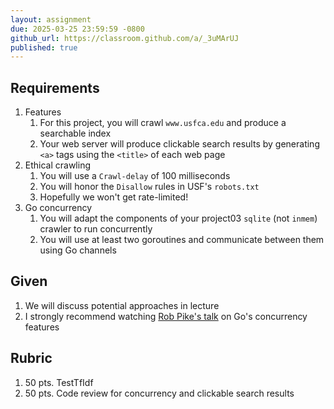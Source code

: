```yaml
---
layout: assignment
due: 2025-03-25 23:59:59 -0800
github_url: https://classroom.github.com/a/_3uMArUJ
published: true
---
```


## Requirements

1. Features
    1. For this project, you will crawl `www.usfca.edu` and produce a searchable index
    1. Your web server will produce clickable search results by generating `<a>` tags using the `<title>` of each web page
1. Ethical crawling
    1. You will use a `Crawl-delay` of 100 milliseconds
    1. You will honor the `Disallow` rules in USF's `robots.txt`
    1. Hopefully we won't get rate-limited!
1. Go concurrency
    1. You will adapt the components of your project03 `sqlite` (not `inmem`) crawler to run concurrently
    1. You will use at least two goroutines and communicate between them using Go channels

## Given

1. We will discuss potential approaches in lecture
1. I strongly recommend watching [Rob Pike's talk](https://www.youtube.com/watch?v=f6kdp27TYZs) on Go's concurrency features

## Rubric

1. 50 pts. TestTfIdf
1. 50 pts. Code review for concurrency and clickable search results
